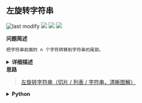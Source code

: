 ## 左旋转字符串
<!--START_SECTION:badge-->

![last modify](https://img.shields.io/static/v1?label=last%20modify&message=2022-10-14%2014%3A59%3A33&color=yellowgreen&style=flat-square)
[![](https://img.shields.io/static/v1?label=&message=%E7%AE%80%E5%8D%95&color=yellow&style=flat-square)](../../../README.md#简单)
[![](https://img.shields.io/static/v1?label=&message=%E5%89%91%E6%8C%87Offer&color=green&style=flat-square)](../../../README.md#剑指offer)
[![](https://img.shields.io/static/v1?label=&message=%E5%AD%97%E7%AC%A6%E4%B8%B2&color=blue&style=flat-square)](../../../README.md#字符串)

<!--END_SECTION:badge-->
<!--info
tags: [字符串]
source: 剑指Offer
level: 简单
number: '5802'
name: 左旋转字符串
companies: []
-->

<summary><b>问题简述</b></summary>

```txt
把字符串前面的 n 个字符转移到字符串的尾部。
```

<details><summary><b>详细描述</b></summary>

```txt
字符串的左旋转操作是把字符串前面的若干个字符转移到字符串的尾部。请定义一个函数实现字符串左旋转操作的功能。比如，输入字符串"abcdefg"和数字2，该函数将返回左旋转两位得到的结果"cdefgab"。

示例 1：
    输入: s = "abcdefg", k = 2
    输出: "cdefgab"
示例 2：
    输入: s = "lrloseumgh", k = 6
    输出: "umghlrlose"

限制：
    1 <= k < s.length <= 10000

来源：力扣（LeetCode）
链接：https://leetcode-cn.com/problems/zuo-xuan-zhuan-zi-fu-chuan-lcof
著作权归领扣网络所有。商业转载请联系官方授权，非商业转载请注明出处。
```

</details>

<!-- <div align="center"><img src="../../../_assets/xxx.png" height="300" /></div> -->

<summary><b>思路</b></summary>

> [左旋转字符串（切片 / 列表 / 字符串，清晰图解）](https://leetcode-cn.com/problems/zuo-xuan-zhuan-zi-fu-chuan-lcof/solution/mian-shi-ti-58-ii-zuo-xuan-zhuan-zi-fu-chuan-qie-p/)

<details><summary><b>Python</b></summary>

```python
class Solution:
    def reverseLeftWords(self, s: str, n: int) -> str:

        # 法1：切片（速度最快）
        def f1():
            return s[n:] + s[:n]
        
        # 法2：列表（面试推荐写法）
        def f2():
            ret = []
            # for i in range(n, len(s)):
            #     ret.append(s[i])
            # for i in range(n):
            #     ret.append(s[i])

            # 使用求余操作简化上述循环
            for i in range(len(s)):
                ret.append(s[(n + i) % len(s)])

            return ''.join(ret)
        
        return f2()

```

</details>


